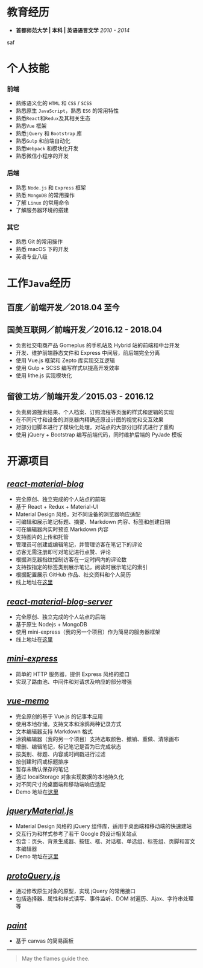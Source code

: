# 教育经历
- **首都师范大学 | 本科 | 英语语言文学** *2010 - 2014*

saf

# 个人技能

### **前端**
  - 熟练语义化的 `HTML` 和 `CSS` / `SCSS`
  - 熟悉原生 `JavaScript`，熟悉 `ES6` 的常用特性
  - 熟悉`React`和`Redux`及其相关生态
  - 熟悉`Vue` 框架
  - 熟悉`jQuery` 和 `Bootstrap` 库
  - 熟悉`Gulp` 和前端自动化
  - 熟悉`Webpack` 和模块化开发
  - 熟悉微信小程序的开发

### **后端**
  - 熟悉 `Node.js` 和 `Express` 框架
  - 熟悉 `MongoDB` 的常用操作
  - 了解 `Linux` 的常用命令
  - 了解服务器环境的搭建

### **其它**
  - 熟悉 Git 的常用操作
  - 熟悉 macOS 下的开发
  - 英语专业八级

# 工作`Java`经历

## **百度／前端开发／2018.04 至今**

## **国美互联网／前端开发／2016.12 - 2018.04**

  - 负责社交电商产品 Gomeplus 的手机站及 Hybrid 站的前端和中台开发
  - 开发、维护前端静态文件和 Express 中间层，前后端完全分离
  - 使用 Vue.js 框架和 Zepto 库实现交互逻辑
  - 使用 Gulp + SCSS 编写样式以提高开发效率
  - 使用 lithe.js 实现模块化

## **留彼工坊／前端开发／2015.03 - 2016.12**

  <!-- - 留彼工坊是一个面向英国留学生群体的短租服务应用 -->
  - 负责房源搜索结果、个人档案、订购流程等页面的样式和逻辑的实现
  - 在不同尺寸和设备的浏览器内精确还原设计图的视觉和交互效果
  - 对部分旧脚本进行了模块化处理，对站点的大部分旧样式进行了重构
  - 使用 jQuery + Bootstrap 编写前端代码，同时维护后端的 PyJade 模板

# 开源项目

## *[react-material-blog](https://github.com/youknowznm/react-material-blog)*
- 完全原创、独立完成的个人站点的前端
- 基于 React + Redux + Material-UI
- Material Design 风格，对不同设备的浏览器响应适配
- 可编辑和展示笔记标题、摘要、Markdown 内容、标签和创建日期
- 可在编辑器内实时预览 Markdown 内容
- 支持图片的上传和托管
- 管理员可创建或编辑笔记，并管理访客在笔记下的评论
- 访客无需注册即可对笔记进行点赞、评论
- 根据浏览器指纹控制访客在一定时间内的评论数
- 支持按指定的标签类别展示笔记，阅读时展示笔记的索引
- 根据配置展示 GitHub 作品、社交资料和个人简历
- 线上地址在[这里](https://www.youknowznm.com/)

## *[react-material-blog-server](https://github.com/youknowznm/react-material-blog-server)*
- 完全原创、独立完成的个人站点的后端
- 基于原生 Nodejs + MongoDB
- 使用 mini-express（我的另一个项目）作为简易的服务器框架
- 线上地址在[这里](https://www.youknowznm.com/)

## *[mini-express](https://github.com/youknowznm/mini-express)*
- 简单的 HTTP 服务器，提供 Express 风格的接口
- 实现了路由池、中间件和对请求及响应的部分增强

## *[vue-memo](https://github.com/youknowznm/vue-memo)*
- 完全原创的基于 Vue.js 的记事本应用
- 使用本地存储，支持文本和涂鸦两种记录方式
- 文本编辑器支持 Markdown 格式
- 涂鸦编辑器（我的另一个项目）支持选取颜色、撤销、重做、清除画布
- 增删、编辑笔记，标记笔记是否为已完成状态
- 按类别、标题、内容或时间戳进行过滤
- 按创建时间或标题排序
- 暂存未确认保存的笔记
- 通过 localStorage 对象实现数据的本地持久化
- 对不同尺寸的桌面端和移动端响应适配
- Demo 地址在[这里](https://youknowznm.github.io/demos/vue-memo)

## *[jqueryMaterial.js](https://github.com/youknowznm/jQueryMaterial.js)*
- Material Design 风格的 jQuery 组件库，适用于桌面端和移动端的快速建站
- 交互行为和样式参考了若干 Google 的设计相关站点
- 包含：页头、背景生成器、按钮、框、对话框、单选组、标签组、页脚和富文本编辑器
- Demo 地址在[这里](https://youknowznm.github.io/demos/jquery-material)

## *[protoQuery.js](https://github.com/youknowznm/protoQuery.js)*
- 通过修改原生对象的原型，实现 jQuery 的常用接口
- 包括选择器、属性和样式读写、事件监听、DOM 树遍历、Ajax、字符串处理等

## *[paint](https://github.com/youknowznm/paint)*
- 基于 canvas 的简易画板

---

> May the flames guide thee.
